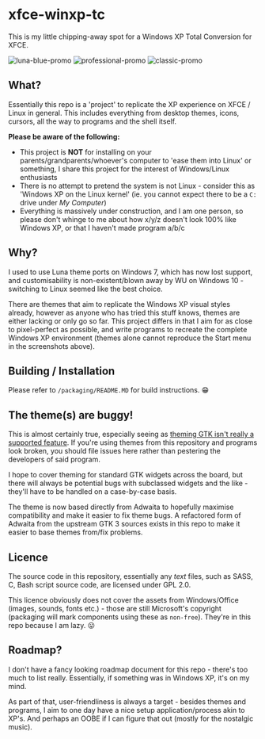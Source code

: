# xfce-winxp-tc
This is my little chipping-away spot for a Windows XP Total Conversion for XFCE.

![luna-blue-promo](https://user-images.githubusercontent.com/13258281/234408181-dc8222c1-81ac-4759-b6ac-84a515b0cb13.png)
![professional-promo](https://user-images.githubusercontent.com/13258281/234408192-3b06b634-cff7-4d24-ba0d-d64b949272e8.png)
![classic-promo](https://user-images.githubusercontent.com/13258281/234408198-ac3232c2-d00c-4eaf-8a0d-37d7e239293b.png)

## What?
Essentially this repo is a 'project' to replicate the XP experience on XFCE / Linux in general. This includes everything from desktop themes, icons, cursors, all the way to programs and the shell itself.

**Please be aware of the following:**
- This project is **NOT** for installing on your parents/grandparents/whoever's computer to 'ease them into Linux' or something, I share this project for the interest of Windows/Linux enthusiasts
- There is no attempt to pretend the system is not Linux - consider this as 'Windows XP on the Linux kernel' (ie. you cannot expect there to be a `C:` drive under *My Computer*)
- Everything is massively under construction, and I am one person, so please don't whinge to me about how x/y/z doesn't look 100% like Windows XP, or that I haven't made program a/b/c

## Why?
I used to use Luna theme ports on Windows 7, which has now lost support, and customisability is non-existent/blown away by WU on Windows 10 - switching to Linux seemed like the best choice.

There are themes that aim to replicate the Windows XP visual styles already, however as anyone who has tried this stuff knows, themes are either lacking or only go so far. This project differs in that I aim for as close to pixel-perfect as possible, and write programs to recreate the complete Windows XP environment (themes alone cannot reproduce the Start menu in the screenshots above).

## Building / Installation
Please refer to `/packaging/README.MD` for build instructions. 😁

## The theme(s) are buggy!
This is almost certainly true, especially seeing as [theming GTK isn't really a supported feature](https://stopthemingmy.app/). If you're using themes from this repository and programs look broken, you should file issues here rather than pestering the developers of said program.

I hope to cover theming for standard GTK widgets across the board, but there will always be potential bugs with subclassed widgets and the like - they'll have to be handled on a case-by-case basis.

The theme is now based directly from Adwaita to hopefully maximise compatibility and make it easier to fix theme bugs. A refactored form of Adwaita from the upstream GTK 3 sources exists in this repo to make it easier to base themes from/fix problems.

## Licence
The source code in this repository, essentially any *text* files, such as SASS, C, Bash script source code, are licensed under GPL 2.0.

This licence obviously does not cover the assets from Windows/Office (images, sounds, fonts etc.) - those are still Microsoft's copyright (packaging will mark components using these as `non-free`). They're in this repo because I am lazy. 😛

## Roadmap?
I don't have a fancy looking roadmap document for this repo - there's too much to list really. Essentially, if something was in Windows XP, it's on my mind.

As part of that, user-friendliness is always a target - besides themes and programs, I aim to one day have a nice setup application/process akin to XP's. And perhaps an OOBE if I can figure that out (mostly for the nostalgic music).
